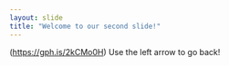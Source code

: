 ```yaml
---
layout: slide
title: "Welcome to our second slide!"
---
```

(https://gph.is/2kCMo0H)
Use the left arrow to go back!
